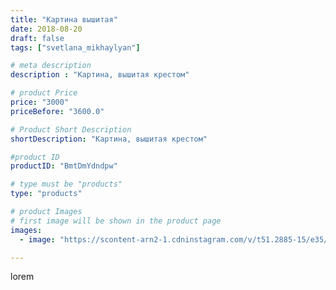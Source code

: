 ```yaml
---
title: "Картина вышитая"
date: 2018-08-20
draft: false
tags: ["svetlana_mikhaylyan"]

# meta description
description : "Картина, вышитая крестом"

# product Price
price: "3000"
priceBefore: "3600.0"

# Product Short Description
shortDescription: "Картина, вышитая крестом"

#product ID
productID: "BmtDmYdndpw"

# type must be "products"
type: "products"

# product Images
# first image will be shown in the product page
images:
  - image: "https://scontent-arn2-1.cdninstagram.com/v/t51.2885-15/e35/39242107_254292525203812_4317792062175969280_n.jpg?tp=1&_nc_ht=scontent-arn2-1.cdninstagram.com&_nc_cat=104&_nc_ohc=e8JhZqzVQywAX-mgzst&oh=60593dd91345d6acaaf4dbf381f24799&oe=60743F40&ig_cache_key=MTg1MDE1MDg1MzY2NTQ3OTI4MA%3D%3D.2"

---
```

lorem
